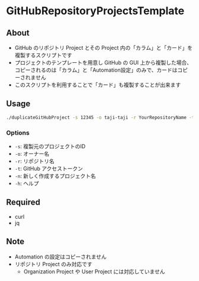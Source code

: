 # GitHubRepositoryProjectsTemplate

## About

- GitHub のリポジトリ Project とその Project 内の「カラム」と「カード」を複製するスクリプトです
- プロジェクトのテンプレートを用意し GitHub の GUI 上から複製した場合、コピーされるのは「カラム」と「Automation設定」のみで、カードはコピーされません
- このスクリプトを利用することで「カード」も複製することが出来ます

## Usage

```sh
./duplicateGitHubProject -s 12345 -o taji-taji -r YourRepositoryName -t xxxxxxxx -n NewProjectName
```

### Options

- `-s`: 複製元のプロジェクトのID
- `-o`: オーナー名
- `-r`: リポジトリ名
- `-t`: GitHub アクセストークン
- `-n`: 新しく作成するプロジェクト名
- `-h`: ヘルプ

## Required

- curl
- jq

## Note

- Automation の設定はコピーされません
- リポジトリ Project のみ対応です
  - Organization Project や User Project には対応していません
